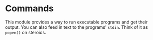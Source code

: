 # Commands

This module provides a way to run executable programs and get their output. You
can also feed in text to the programs' `stdin`. Think of it as `popen()` on
steroids.
